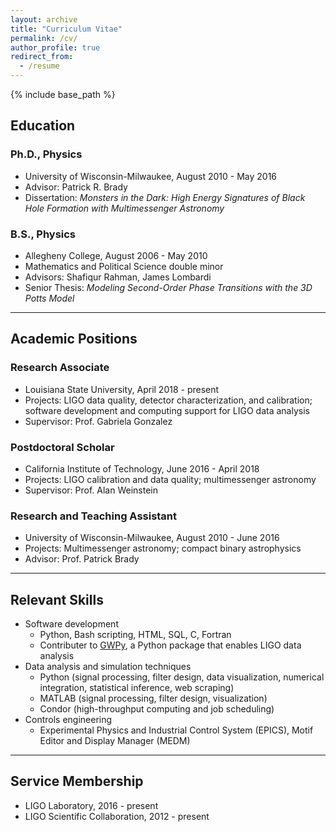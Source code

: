 ```yaml
---
layout: archive
title: "Curriculum Vitae"
permalink: /cv/
author_profile: true
redirect_from:
  - /resume
---
```


{% include base_path %}

## Education

### Ph.D., Physics

* University of Wisconsin-Milwaukee, August 2010 - May 2016
* Advisor: Patrick R. Brady
* Dissertation: *Monsters in the Dark: High Energy Signatures of Black Hole Formation with Multimessenger Astronomy*

### B.S., Physics

* Allegheny College, August 2006 - May 2010
* Mathematics and Political Science double minor
* Advisors: Shafiqur Rahman, James Lombardi
* Senior Thesis: *Modeling Second-Order Phase Transitions with the 3D Potts Model*

---
## Academic Positions

### Research Associate

* Louisiana State University, April 2018 - present
* Projects: LIGO data quality, detector characterization, and calibration; software development and computing support for LIGO data analysis
* Supervisor: Prof. Gabriela Gonzalez

### Postdoctoral Scholar

* California Institute of Technology, June 2016 - April 2018
* Projects: LIGO calibration and data quality; multimessenger astronomy
* Supervisor: Prof. Alan Weinstein

### Research and Teaching Assistant

* University of Wisconsin-Milwaukee, August 2010 - June 2016
* Projects: Multimessenger astronomy; compact binary astrophysics
* Advisor: Prof. Patrick Brady

---
## Relevant Skills

* Software development
  * Python, Bash scripting, HTML, SQL, C, Fortran
  * Contributer to [GWPy](https://gwpy.github.io), a Python package that enables LIGO data analysis
* Data analysis and simulation techniques
  * Python (signal processing, filter design, data visualization, numerical integration, statistical inference, web scraping)
  * MATLAB (signal processing, filter design, visualization)
  * Condor (high-throughput computing and job scheduling)
* Controls engineering
  * Experimental Physics and Industrial Control System (EPICS), Motif Editor and Display Manager (MEDM)

---
## Service Membership

* LIGO Laboratory, 2016 - present
* LIGO Scientific Collaboration, 2012 - present
